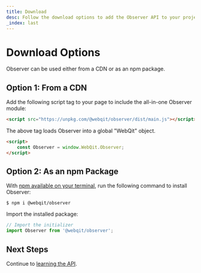 ```yaml
---
title: Download
desc: Follow the download options to add the Observer API to your project.
_index: last
---
```

# Download Options

Observer can be used either from a CDN or as an npm package.

## Option 1: From a CDN

Add the following script tag to your page to include the all-in-one Observer module:

```html
<script src="https://unpkg.com/@webqit/observer/dist/main.js"></script>
```

The above tag loads Observer into a global "WebQit" object.

```html
<script>
    const Observer = window.WebQit.Observer;
</script>
```

## Option 2: As an npm Package

With [npm available on your terminal](https://docs.npmjs.com/downloading-and-installing-node-js-and-npm), run the following command to install Observer:

```text
$ npm i @webqit/observer
```

Import the installed package:

```js
// Import the initializer
import Observer from '@webqit/observer';
```

## Next Steps

Continue to [learning the API](../../api).